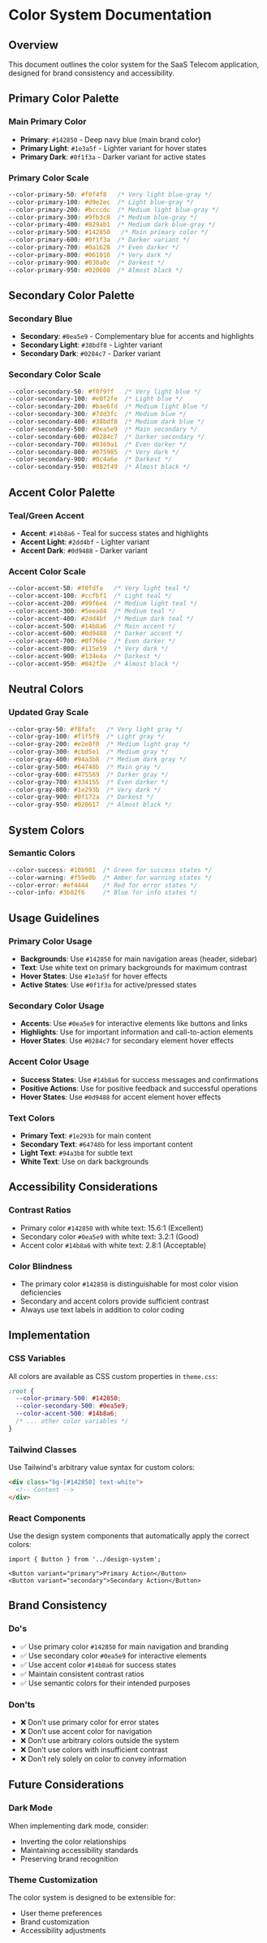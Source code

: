 # Color System Documentation

## Overview
This document outlines the color system for the SaaS Telecom application, designed for brand consistency and accessibility.

## Primary Color Palette

### Main Primary Color
- **Primary**: `#142850` - Deep navy blue (main brand color)
- **Primary Light**: `#1e3a5f` - Lighter variant for hover states
- **Primary Dark**: `#0f1f3a` - Darker variant for active states

### Primary Color Scale
```css
--color-primary-50: #f0f4f8   /* Very light blue-gray */
--color-primary-100: #d9e2ec  /* Light blue-gray */
--color-primary-200: #bcccdc  /* Medium light blue-gray */
--color-primary-300: #9fb3c8  /* Medium blue-gray */
--color-primary-400: #829ab1  /* Medium dark blue-gray */
--color-primary-500: #142850   /* Main primary color */
--color-primary-600: #0f1f3a  /* Darker variant */
--color-primary-700: #0a1628  /* Even darker */
--color-primary-800: #061016  /* Very dark */
--color-primary-900: #030a0c  /* Darkest */
--color-primary-950: #020608  /* Almost black */
```

## Secondary Color Palette

### Secondary Blue
- **Secondary**: `#0ea5e9` - Complementary blue for accents and highlights
- **Secondary Light**: `#38bdf8` - Lighter variant
- **Secondary Dark**: `#0284c7` - Darker variant

### Secondary Color Scale
```css
--color-secondary-50: #f0f9ff   /* Very light blue */
--color-secondary-100: #e0f2fe  /* Light blue */
--color-secondary-200: #bae6fd  /* Medium light blue */
--color-secondary-300: #7dd3fc  /* Medium blue */
--color-secondary-400: #38bdf8  /* Medium dark blue */
--color-secondary-500: #0ea5e9  /* Main secondary */
--color-secondary-600: #0284c7  /* Darker secondary */
--color-secondary-700: #0369a1  /* Even darker */
--color-secondary-800: #075985  /* Very dark */
--color-secondary-900: #0c4a6e  /* Darkest */
--color-secondary-950: #082f49  /* Almost black */
```

## Accent Color Palette

### Teal/Green Accent
- **Accent**: `#14b8a6` - Teal for success states and highlights
- **Accent Light**: `#2dd4bf` - Lighter variant
- **Accent Dark**: `#0d9488` - Darker variant

### Accent Color Scale
```css
--color-accent-50: #f0fdfa   /* Very light teal */
--color-accent-100: #ccfbf1  /* Light teal */
--color-accent-200: #99f6e4  /* Medium light teal */
--color-accent-300: #5eead4  /* Medium teal */
--color-accent-400: #2dd4bf  /* Medium dark teal */
--color-accent-500: #14b8a6  /* Main accent */
--color-accent-600: #0d9488  /* Darker accent */
--color-accent-700: #0f766e  /* Even darker */
--color-accent-800: #115e59  /* Very dark */
--color-accent-900: #134e4a  /* Darkest */
--color-accent-950: #042f2e  /* Almost black */
```

## Neutral Colors

### Updated Gray Scale
```css
--color-gray-50: #f8fafc   /* Very light gray */
--color-gray-100: #f1f5f9  /* Light gray */
--color-gray-200: #e2e8f0  /* Medium light gray */
--color-gray-300: #cbd5e1  /* Medium gray */
--color-gray-400: #94a3b8  /* Medium dark gray */
--color-gray-500: #64748b  /* Main gray */
--color-gray-600: #475569  /* Darker gray */
--color-gray-700: #334155  /* Even darker */
--color-gray-800: #1e293b  /* Very dark */
--color-gray-900: #0f172a  /* Darkest */
--color-gray-950: #020617  /* Almost black */
```

## System Colors

### Semantic Colors
```css
--color-success: #10b981  /* Green for success states */
--color-warning: #f59e0b  /* Amber for warning states */
--color-error: #ef4444    /* Red for error states */
--color-info: #3b82f6     /* Blue for info states */
```

## Usage Guidelines

### Primary Color Usage
- **Backgrounds**: Use `#142850` for main navigation areas (header, sidebar)
- **Text**: Use white text on primary backgrounds for maximum contrast
- **Hover States**: Use `#1e3a5f` for hover effects
- **Active States**: Use `#0f1f3a` for active/pressed states

### Secondary Color Usage
- **Accents**: Use `#0ea5e9` for interactive elements like buttons and links
- **Highlights**: Use for important information and call-to-action elements
- **Hover States**: Use `#0284c7` for secondary element hover effects

### Accent Color Usage
- **Success States**: Use `#14b8a6` for success messages and confirmations
- **Positive Actions**: Use for positive feedback and successful operations
- **Hover States**: Use `#0d9488` for accent element hover effects

### Text Colors
- **Primary Text**: `#1e293b` for main content
- **Secondary Text**: `#64748b` for less important content
- **Light Text**: `#94a3b8` for subtle text
- **White Text**: Use on dark backgrounds

## Accessibility Considerations

### Contrast Ratios
- Primary color `#142850` with white text: 15.6:1 (Excellent)
- Secondary color `#0ea5e9` with white text: 3.2:1 (Good)
- Accent color `#14b8a6` with white text: 2.8:1 (Acceptable)

### Color Blindness
- The primary color `#142850` is distinguishable for most color vision deficiencies
- Secondary and accent colors provide sufficient contrast
- Always use text labels in addition to color coding

## Implementation

### CSS Variables
All colors are available as CSS custom properties in `theme.css`:
```css
:root {
  --color-primary-500: #142850;
  --color-secondary-500: #0ea5e9;
  --color-accent-500: #14b8a6;
  /* ... other color variables */
}
```

### Tailwind Classes
Use Tailwind's arbitrary value syntax for custom colors:
```html
<div class="bg-[#142850] text-white">
  <!-- Content -->
</div>
```

### React Components
Use the design system components that automatically apply the correct colors:
```tsx
import { Button } from '../design-system';

<Button variant="primary">Primary Action</Button>
<Button variant="secondary">Secondary Action</Button>
```

## Brand Consistency

### Do's
- ✅ Use primary color `#142850` for main navigation and branding
- ✅ Use secondary color `#0ea5e9` for interactive elements
- ✅ Use accent color `#14b8a6` for success states
- ✅ Maintain consistent contrast ratios
- ✅ Use semantic colors for their intended purposes

### Don'ts
- ❌ Don't use primary color for error states
- ❌ Don't use accent color for navigation
- ❌ Don't use arbitrary colors outside the system
- ❌ Don't use colors with insufficient contrast
- ❌ Don't rely solely on color to convey information

## Future Considerations

### Dark Mode
When implementing dark mode, consider:
- Inverting the color relationships
- Maintaining accessibility standards
- Preserving brand recognition

### Theme Customization
The color system is designed to be extensible for:
- User theme preferences
- Brand customization
- Accessibility adjustments 